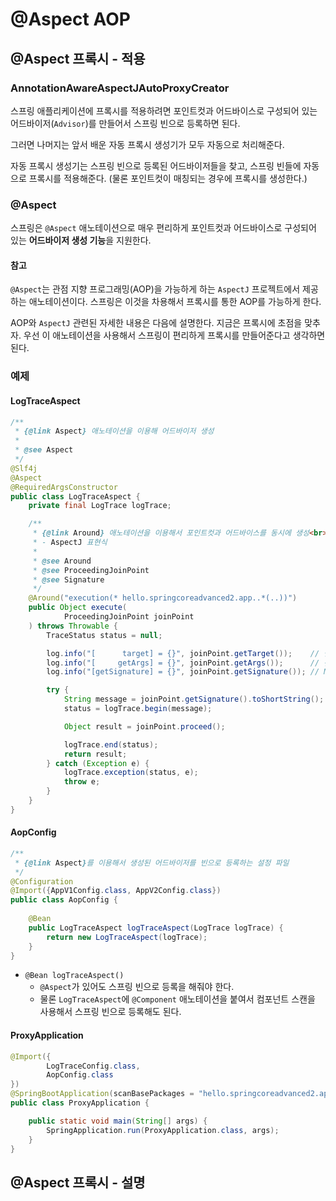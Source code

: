 # @Aspect AOP

## @Aspect 프록시 - 적용

### AnnotationAwareAspectJAutoProxyCreator

스프링 애플리케이션에 프록시를 적용하려면
포인트컷과 어드바이스로 구성되어 있는 어드바이저(`Advisor`)를 만들어서 스프링 빈으로 등록하면 된다.

그러면 나머지는 앞서 배운 자동 프록시 생성기가 모두 자동으로 처리해준다.

자동 프록시 생성기는 스프링 빈으로 등록된 어드바이저들을 찾고, 스프링 빈들에 자동으로 프록시를 적용해준다.
(물론 포인트컷이 매칭되는 경우에 프록시를 생성한다.)

### @Aspect

스프링은 `@Aspect` 애노테이션으로 매우 편리하게
포인트컷과 어드바이스로 구성되어 있는 **어드바이저 생성 기능**을 지원한다.

#### 참고

`@Aspect`는 관점 지향 프로그래밍(AOP)을 가능하게 하는 `AspectJ` 프로젝트에서 제공하는 애노테이션이다.
스프링은 이것을 차용해서 프록시를 통한 AOP를 가능하게 한다.

AOP와 `AspectJ` 관련된 자세한 내용은 다음에 설명한다. 지금은 프록시에 초점을 맞추자.
우선 이 애노테이션을 사용해서 스프링이 편리하게 프록시를 만들어준다고 생각하면 된다.

### 예제

#### LogTraceAspect

```java
/**
 * {@link Aspect} 애노테이션을 이용해 어드바이저 생성
 *
 * @see Aspect
 */
@Slf4j
@Aspect
@RequiredArgsConstructor
public class LogTraceAspect {
    private final LogTrace logTrace;

    /**
     * {@link Around} 애노테이션을 이용해서 포인트컷과 어드바이스를 동시에 생성<br>
     * - AspectJ 표현식
     *
     * @see Around
     * @see ProceedingJoinPoint
     * @see Signature
     */
    @Around("execution(* hello.springcoreadvanced2.app..*(..))")
    public Object execute(
            ProceedingJoinPoint joinPoint
    ) throws Throwable {
        TraceStatus status = null;

        log.info("[      target] = {}", joinPoint.getTarget());    // 실제 호출 대상
        log.info("[     getArgs] = {}", joinPoint.getArgs());      // 전달 인자
        log.info("[getSignature] = {}", joinPoint.getSignature()); // Method 와 비슷한것

        try {
            String message = joinPoint.getSignature().toShortString();
            status = logTrace.begin(message);

            Object result = joinPoint.proceed();

            logTrace.end(status);
            return result;
        } catch (Exception e) {
            logTrace.exception(status, e);
            throw e;
        }
    }
}
```

#### AopConfig

```java
/**
 * {@link Aspect}를 이용해서 생성된 어드바이저를 빈으로 등록하는 설정 파일
 */
@Configuration
@Import({AppV1Config.class, AppV2Config.class})
public class AopConfig {
    
    @Bean
    public LogTraceAspect logTraceAspect(LogTrace logTrace) {
        return new LogTraceAspect(logTrace);
    }
}
```

* `@Bean logTraceAspect()`
    * `@Aspect`가 있어도 스프링 빈으로 등록을 해줘야 한다.
    * 물론 `LogTraceAspect`에 `@Component` 애노테이션을 붙여서 컴포넌트 스캔을 사용해서 스프링 빈으로 등록해도 된다.

#### ProxyApplication

```java
@Import({
        LogTraceConfig.class,
        AopConfig.class
})
@SpringBootApplication(scanBasePackages = "hello.springcoreadvanced2.app.v3")
public class ProxyApplication {

    public static void main(String[] args) {
        SpringApplication.run(ProxyApplication.class, args);
    }
}
```

## @Aspect 프록시 - 설명
